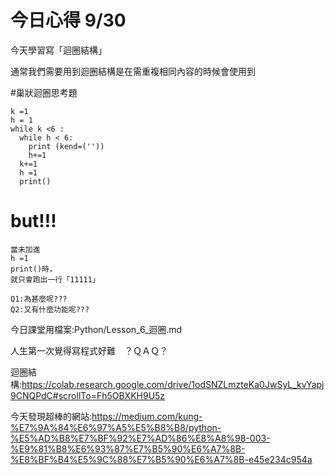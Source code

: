 # 今日心得 9/30

今天學習寫「迴圈結構」

通常我們需要用到迴圈結構是在需重複相同內容的時候會使用到

#巢狀迴圈思考題
```
k =1
h = 1
while k <6 :
  while h < 6:
    print (kend=(''))
    h+=1
  k+=1
  h =1
  print()
```
# but!!!
```
當未加進
h =1
print()時，
就只會跑出一行「11111」

Q1:為甚麼呢???
Q2:又有什麼功能呢???
```

今日課堂用檔案:Python/Lesson_6_迴圈.md

人生第一次覺得寫程式好難　？ＱＡＱ？

迴圈結構:https://colab.research.google.com/drive/1odSNZLmzteKa0JwSyL_kvYapj9CNQPdC#scrollTo=Fh5OBXKH9U5z

今天發現超棒的網站:https://medium.com/kung-%E7%9A%84%E6%97%A5%E5%B8%B8/python-%E5%AD%B8%E7%BF%92%E7%AD%86%E8%A8%98-003-%E9%81%B8%E6%93%87%E7%B5%90%E6%A7%8B-%E8%BF%B4%E5%9C%88%E7%B5%90%E6%A7%8B-e45e234c954a
